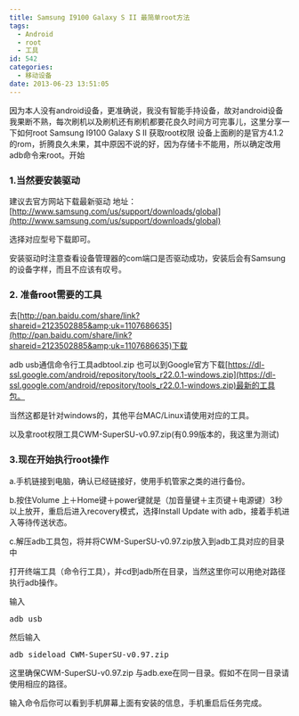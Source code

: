 ```yaml
---
title: Samsung I9100 Galaxy S II 最简单root方法
tags:
  - Android
  - root
  - 工具
id: 542
categories:
  - 移动设备
date: 2013-06-23 13:51:05
---
```


因为本人没有android设备，更准确说，我没有智能手持设备，故对android设备我果断不熟，每次刷机以及刷机还有刷机都要花良久时间方可完事儿，这里分享一下如何root Samsung I9100 Galaxy S II 获取root权限
设备上面刷的是官方4.1.2的rom，折腾良久未果，其中原因不说的好，因为存储卡不能用，所以确定改用adb命令来root。开始

### 1.当然要安装驱动

建议去官方网站下载最新驱动
地址：[http://www.samsung.com/us/support/downloads/global](http://www.samsung.com/us/support/downloads/global)

选择对应型号下载即可。

安装驱动时注意查看设备管理器的com端口是否驱动成功，安装后会有Samsung的设备字样，而且不应该有叹号。

### 2. 准备root需要的工具

去[http://pan.baidu.com/share/link?shareid=2123502885&amp;uk=1107686635](http://pan.baidu.com/share/link?shareid=2123502885&amp;uk=1107686635)下载

adb usb通信命令行工具adbtool.zip 也可以到Google官方下载[https://dl-ssl.google.com/android/repository/tools_r22.0.1-windows.zip](https://dl-ssl.google.com/android/repository/tools_r22.0.1-windows.zip)最新的工具包。

当然这都是针对windows的，其他平台MAC/Linux请使用对应的工具。

以及拿root权限工具CWM-SuperSU-v0.97.zip(有0.99版本的，我这里为测试)

### 3.现在开始执行root操作

a.手机链接到电脑，确认已经链接好，使用手机管家之类的进行备份。

b.按住Volume 上＋Home键＋power键就是（加音量键＋主页键＋电源键）3秒以上放开，重启后进入recovery模式，选择Install Update with adb，接着手机进入等待传送状态。

c.解压adb工具包，将并将CWM-SuperSU-v0.97.zip放入到adb工具对应的目录中

打开终端工具（命令行工具），并cd到adb所在目录，当然这里你可以用绝对路径执行adb操作。

输入
<pre class="lang:sh decode:true">adb usb</pre>
然后输入
<pre class="lang:default decode:true">adb sideload CWM-SuperSU-v0.97.zip</pre>
这里确保CWM-SuperSU-v0.97.zip 与adb.exe在同一目录。假如不在同一目录请使用相应的路径。

输入命令后你可以看到手机屏幕上面有安装的信息，手机重启后任务完成。

&nbsp;